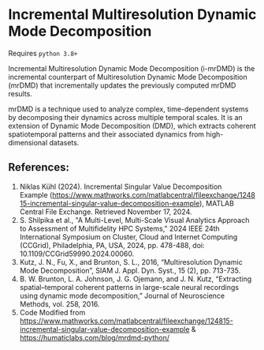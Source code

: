 # Incremental Multiresolution Dynamic Mode Decomposition

Requires `python 3.8+`


Incremental Multiresolution Dynamic Mode Decomposition (i-mrDMD) is the incremental counterpart of Multiresolution Dynamic Mode Decomposition (mrDMD) that incrementally updates the previously computed mrDMD results. 

mrDMD is a technique used to analyze complex, time-dependent systems by decomposing their dynamics across multiple temporal scales. It is an extension of Dynamic Mode Decomposition (DMD), which extracts coherent spatiotemporal patterns and their associated dynamics from high-dimensional datasets.

## References:
1. Niklas Kühl (2024). Incremental Singular Value Decomposition Example (https://www.mathworks.com/matlabcentral/fileexchange/124815-incremental-singular-value-decomposition-example), MATLAB Central File Exchange. Retrieved November 17, 2024.
2. S. Shilpika et al., "A Multi-Level, Multi-Scale Visual Analytics Approach to Assessment of Multifidelity HPC Systems," 2024 IEEE 24th International Symposium on Cluster, Cloud and Internet Computing (CCGrid), Philadelphia, PA, USA, 2024, pp. 478-488, doi: 10.1109/CCGrid59990.2024.00060.
3. Kutz, J. N., Fu, X., and Brunton, S. L., 2016, “Multiresolution Dynamic Mode Decomposition”, SIAM J. Appl. Dyn. Syst., 15 (2), pp. 713-735.
4. B. W. Brunton, L. A. Johnson, J. G. Ojemann, and J. N. Kutz, “Extracting spatial–temporal coherent patterns in large-scale neural recordings using dynamic mode decomposition,” Journal of Neuroscience Methods, vol. 258, 2016.
5. Code Modified from https://www.mathworks.com/matlabcentral/fileexchange/124815-incremental-singular-value-decomposition-example & https://humaticlabs.com/blog/mrdmd-python/ 
